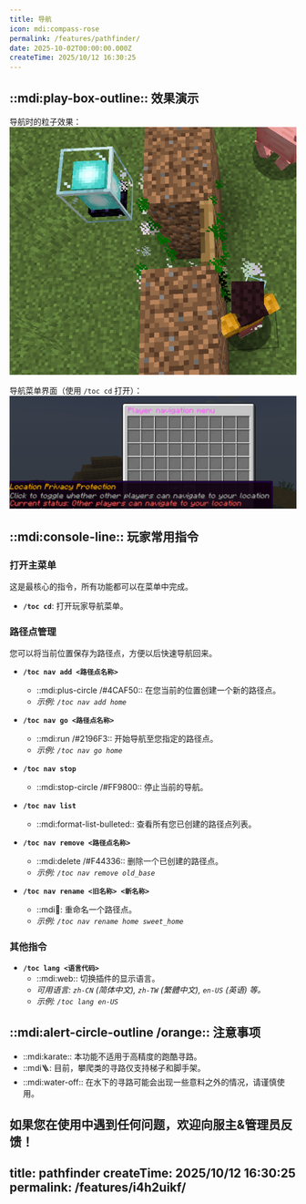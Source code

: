 ```yaml
---
title: 导航
icon: mdi:compass-rose
permalink: /features/pathfinder/
date: 2025-10-02T00:00:00.000Z
createTime: 2025/10/12 16:30:25
---
```


## ::mdi:play-box-outline:: 效果演示

导航时的粒子效果：
![导航粒子](/pathfinder_eg.png)

导航菜单界面（使用 `/toc cd` 打开）：
![导航菜单](/pathfinder_menu.png)

## ::mdi:console-line:: 玩家常用指令

### 打开主菜单
这是最核心的指令，所有功能都可以在菜单中完成。
- **`/toc cd`**: 打开玩家导航菜单。

### 路径点管理
您可以将当前位置保存为路径点，方便以后快速导航回来。

- **`/toc nav add <路径点名称>`**
  - ::mdi:plus-circle /#4CAF50:: 在您当前的位置创建一个新的路径点。
  - *示例: `/toc nav add home`*

- **`/toc nav go <路径点名称>`**
  - ::mdi:run /#2196F3:: 开始导航至您指定的路径点。
  - *示例: `/toc nav go home`*

- **`/toc nav stop`**
  - ::mdi:stop-circle /#FF9800:: 停止当前的导航。  

- **`/toc nav list`**
  - ::mdi:format-list-bulleted:: 查看所有您已创建的路径点列表。

- **`/toc nav remove <路径点名称>`**
  - ::mdi:delete /#F44336:: 删除一个已创建的路径点。
  - *示例: `/toc nav remove old_base`*

- **`/toc nav rename <旧名称> <新名称>`**
  - ::mdi:pencil:: 重命名一个路径点。
  - *示例: `/toc nav rename home sweet_home`*

### 其他指令

- **`/toc lang <语言代码>`**
  - ::mdi:web:: 切换插件的显示语言。
  - *可用语言: `zh-CN` (简体中文), `zh-TW` (繁體中文), `en-US` (英语) 等。*
  - *示例: `/toc lang en-US`*

## ::mdi:alert-circle-outline /orange:: 注意事项

- ::mdi:karate:: 本功能不适用于高精度的跑酷寻路。
- ::mdi:ladder:: 目前，攀爬类的寻路仅支持梯子和脚手架。
- ::mdi:water-off:: 在水下的寻路可能会出现一些意料之外的情况，请谨慎使用。

如果您在使用中遇到任何问题，欢迎向服主&管理员反馈！
---
title: pathfinder
createTime: 2025/10/12 16:30:25
permalink: /features/i4h2uikf/
---
